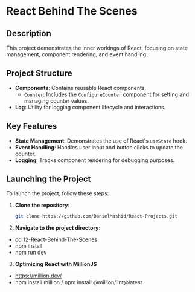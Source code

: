 # React Behind The Scenes

## Description

This project demonstrates the inner workings of React, focusing on state management, component rendering, and event handling.

## Project Structure

- **Components**: Contains reusable React components.
  - `Counter`: Includes the `ConfigureCounter` component for setting and managing counter values.
- **Log**: Utility for logging component lifecycle and interactions.

## Key Features

- **State Management**: Demonstrates the use of React's `useState` hook.
- **Event Handling**: Handles user input and button clicks to update the counter.
- **Logging**: Tracks component rendering for debugging purposes.

## Launching the Project

To launch the project, follow these steps:

1. **Clone the repository**:

   ```bash
   git clone https://github.com/DanielMashid/React-Projects.git

   ```

2. **Navigate to the project directory**:

- cd 12-React-Behind-The-Scenes
- npm install
- npm run dev

3. **Optimizing React with MillionJS**

- https://million.dev/
- npm install million / npm install @million/lint@latest
